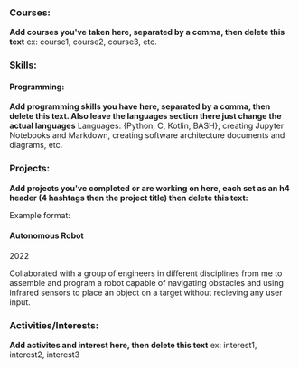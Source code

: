 ### Courses:
**Add courses you've taken here, separated by a comma, then delete this text**
ex:
course1,
course2,
course3,
etc.

### Skills:

#### Programming:
**Add programming skills you have here, separated by a comma, then delete this text. Also leave the languages section there just change the actual languages**
Languages: {Python, C, Kotlin, BASH},
creating Jupyter Notebooks and Markdown,
creating software architecture documents and diagrams,
etc.





### Projects:
**Add projects you've completed or are working on here, each set as an h4 header (4 hashtags then the project title) then delete this text:**

Example format:

#### Autonomous Robot

2022

Collaborated with a group of engineers in different disciplines from me to assemble and program a robot capable of navigating obstacles and using infrared sensors to place an object on a target without recieving any user input.






### Activities/Interests:

**Add activites and interest here, then delete this text**
ex:
interest1,
interest2,
interest3